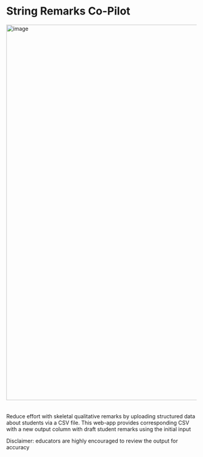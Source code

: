 # String Remarks Co-Pilot
<img width="994" alt="image" src="https://github.com/String-sg/str-remarks-copilot/assets/44336310/bf64f2c7-73e3-429d-9141-bfdd59f02379">
<br><br>
<br>
Reduce effort with skeletal qualitative remarks by uploading structured data about students via a CSV file. This web-app provides corresponding CSV with a new output column with draft student remarks using the initial input

Disclaimer: educators are highly encouraged to review the output for accuracy 
